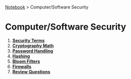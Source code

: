 <a href="../">Notebook</a> > Computer/Software Security

# Computer/Software Security



1. **<a href="./security-terms">Security Terms</a>**
1. **<a href="./cryptography-math">Cryptography Math</a>**
1. **<a href="./password-handling">Password Handling</a>**
1. **<a href="./hashing">Hashing</a>**
1. **<a href="./bloom-filters">Bloom Filters</a>**
1. **<a href="./firewalls">Firewalls</a>**
1. **<a href="./review-questions">Review Questions</a>**
